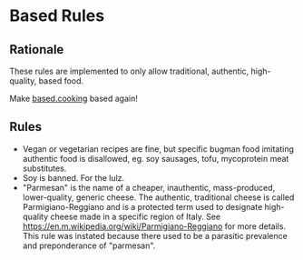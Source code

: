 # Based Rules

## Rationale

These rules are implemented to only allow traditional, authentic, high-quality, based food.

Make [based.cooking](https://based.cooking) based again!


## Rules

- Vegan or vegetarian recipes are fine, but specific bugman food imitating authentic food is disallowed, eg. soy sausages, tofu, mycoprotein meat substitutes.
- Soy is banned. For the lulz.
- "Parmesan" is the name of a cheaper, inauthentic, mass-produced, lower-quality, generic cheese.
The authentic, traditional cheese is called Parmigiano-Reggiano and is a protected term used to designate high-quality cheese made in a specific region of Italy.
See https://en.m.wikipedia.org/wiki/Parmigiano-Reggiano for more details.
This rule was instated because there used to be a parasitic prevalence and preponderance of "parmesan".
